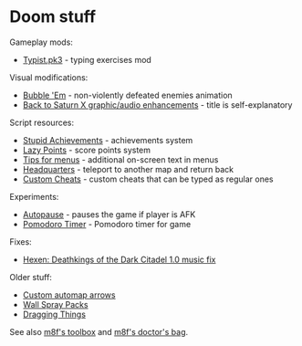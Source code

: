 # Doom stuff

Gameplay mods:

- [Typist.pk3](https://forum.zdoom.org/viewtopic.php?f=43&t=66042&p=1120693) - typing exercises mod

Visual modifications:

- [Bubble 'Em](https://forum.zdoom.org/viewtopic.php?f=46&t=68685#p1152614) - non-violently defeated enemies animation
- [Back to Saturn X graphic/audio enhancements](https://forum.zdoom.org/viewtopic.php?f=46&t=59373&p=1039130#p1039130) - title is self-explanatory

Script resources:

- [Stupid Achievements](https://forum.zdoom.org/viewtopic.php?f=43&t=68366) - achievements system
- [Lazy Points](https://forum.zdoom.org/viewtopic.php?f=105&t=66565&p=1127275) - score points system
- [Tips for menus](https://forum.zdoom.org/viewtopic.php?f=105&t=66539&p=1126628#p1126628) - additional on-screen text in menus
- [Headquarters](https://forum.zdoom.org/viewtopic.php?f=105&t=70923) - teleport to another map and return back
- [Custom Cheats](https://github.com/mmaulwurff/custom-cheats) - custom cheats that can be typed as regular ones

Experiments:

- [Autopause](https://forum.zdoom.org/viewtopic.php?f=43&t=67991) - pauses the game if player is AFK
- [Pomodoro Timer](https://forum.zdoom.org/viewtopic.php?f=43&t=60035) - Pomodoro timer for game

Fixes:

- [Hexen: Deathkings of the Dark Citadel 1.0 music fix](https://forum.zdoom.org/viewtopic.php?f=46&t=62802&p=1082550)

Older stuff:

- [Custom automap arrows](https://forum.zdoom.org/viewtopic.php?f=46&t=59360)
- [Wall Spray Packs](https://forum.zdoom.org/viewtopic.php?f=43&t=59536#p1040881)
- [Dragging Things](https://forum.zdoom.org/viewtopic.php?f=105&t=59384#p1039253)

See also [m8f's toolbox](https://mmaulwurff.github.io/pages/toolbox) and [m8f's doctor's bag](https://mmaulwurff.github.io/pages/doctors-bag).
